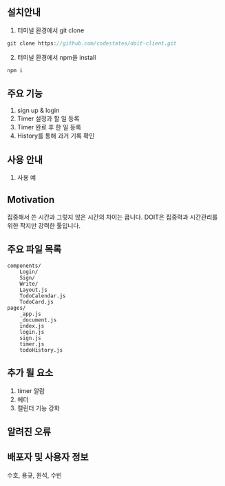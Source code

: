 ## 설치안내

1. 터미널 환경에서 git clone

```javascript
git clone https://github.com/codestates/doit-client.git
```

2. 터미널 환경에서 npm을 install

```javascript
npm i
```

## 주요 기능

1. sign up & login
2. Timer 설정과 할 일 등록
3. Timer 완료 후 한 일 등록
4. History를 통해 과거 기록 확인

## 사용 안내

1. 사용 예

## Motivation

집중해서 쓴 시간과 그렇지 않은 시간의 차이는 큽니다.
DOIT은 집중력과 시간관리를 위한 작지만 강력한 툴입니다.

## 주요 파일 목록

```
components/
    Login/
    Sign/
    Write/
    Layout.js
    TodoCalendar.js
    TodoCard.js
pages/
    _app.js
    _document.js
    index.js
    login.js
    sign.js
    timer.js
    todoHistory.js
```

## 추가 될 요소

1. timer 알람
2. 헤더
3. 캘린더 기능 강화

## 알려진 오류

## 배포자 및 사용자 정보

수호, 용규, 원석, 수빈
